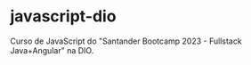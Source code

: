 # javascript-dio
 Curso de JavaScript do "Santander Bootcamp 2023 - Fullstack Java+Angular" na DIO.
